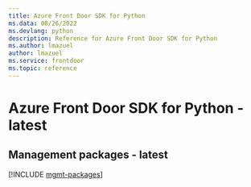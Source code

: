 ```yaml
---
title: Azure Front Door SDK for Python
ms.data: 08/26/2022
ms.devlang: python
description: Reference for Azure Front Door SDK for Python
ms.author: lmazuel
author: lmazuel
ms.service: frontdoor
ms.topic: reference
---
```

# Azure Front Door SDK for Python - latest

## Management packages - latest
[!INCLUDE [mgmt-packages](front-door-mgmt-index.md)]